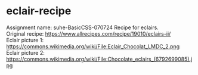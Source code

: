 # eclair-recipe
Assignment name: suhe-BasicCSS-070724
Recipe for eclairs.  
Original recipe: https://www.allrecipes.com/recipe/19010/eclairs-ii/  
Eclair picture 1: https://commons.wikimedia.org/wiki/File:Eclair_Chocolat_LMDC_2.png  
Eclair picture 2: https://commons.wikimedia.org/wiki/File:Chocolate_eclairs_(6792699085).jpg  
